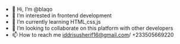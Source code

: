 - 👋 Hi, I’m @blaqo
- 👀 I’m interested in frontend development
- 🌱 I’m currently learning HTML,css,js
- 💞️ I’m looking to collaborate on this platform with other developers
- 📫 How to reach me iddrisusherif16@gmail.com/ +233505669220

<!---
blaqo/blaqo is a ✨ special ✨ repository because its `README.md` (this file) appears on your GitHub profile.
You can click the Preview link to take a look at your changes.
--->

